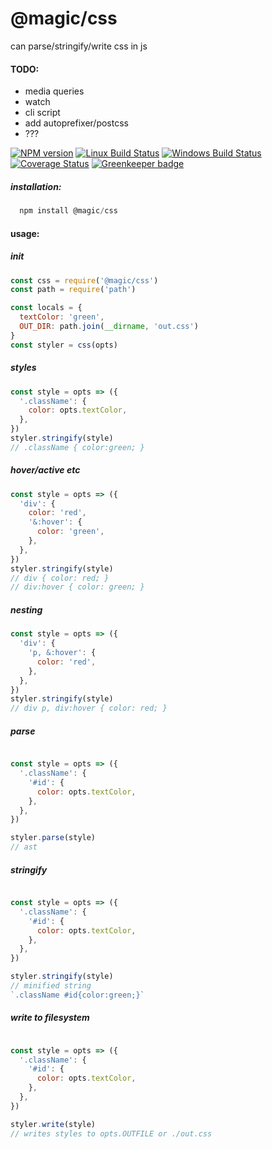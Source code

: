 # @magic/css

can parse/stringify/write css in js

#### TODO:
* media queries
* watch
* cli script
* add autoprefixer/postcss
* ???

[![NPM version][npm-image]][npm-url]
[![Linux Build Status][travis-image]][travis-url]
[![Windows Build Status][appveyor-image]][appveyor-url]
[![Coverage Status][coveralls-image]][coveralls-url]
[![Greenkeeper badge][greenkeeper-image]][greenkeeper-url]


##### installation:
```javascript
  npm install @magic/css
```

#### usage:

##### init
```javascript
const css = require('@magic/css')
const path = require('path')

const locals = {
  textColor: 'green',
  OUT_DIR: path.join(__dirname, 'out.css')
}
const styler = css(opts)

```

##### styles
```javascript
const style = opts => ({
  '.className': {
    color: opts.textColor,
  },
})
styler.stringify(style)
// .className { color:green; }
```

##### hover/active etc
```javascript
const style = opts => ({
  'div': {
    color: 'red',
    '&:hover': {
      color: 'green',
    },
  },
})
styler.stringify(style)
// div { color: red; }
// div:hover { color: green; }
```

##### nesting
```javascript
const style = opts => ({
  'div': {
    'p, &:hover': {
      color: 'red',
    },
  },
})
styler.stringify(style)
// div p, div:hover { color: red; }
```

##### parse
```javascript

const style = opts => ({
  '.className': {
    '#id': {
      color: opts.textColor,
    },
  },
})

styler.parse(style)
// ast

```

##### stringify
```javascript

const style = opts => ({
  '.className': {
    '#id': {
      color: opts.textColor,
    },
  },
})

styler.stringify(style)
// minified string
`.className #id{color:green;}`
```

##### write to filesystem
```javascript

const style = opts => ({
  '.className': {
    '#id': {
      color: opts.textColor,
    },
  },
})

styler.write(style)
// writes styles to opts.OUTFILE or ./out.css
```




[npm-image]: https://img.shields.io/npm/v/@magic/css.svg
[npm-url]: https://www.npmjs.com/package/@magic/css
[travis-image]: https://travis-ci.com/magic/css.svg?branch=master
[travis-url]: https://travis-ci.org/magic/css
[appveyor-image]: https://ci.appveyor.com/api/projects/status/yk1hmw7ilwb74h5y/branch/master?svg=true
[appveyor-url]: https://ci.appveyor.com/project/jaeh/css/branch/master
[coveralls-image]: https://coveralls.io/repos/github/magic/css/badge.svg
[coveralls-url]: https://coveralls.io/github/magic/css
[greenkeeper-image]: https://badges.greenkeeper.io/magic/css.svg
[greenkeeper-url]: https://greenkeeper.io
